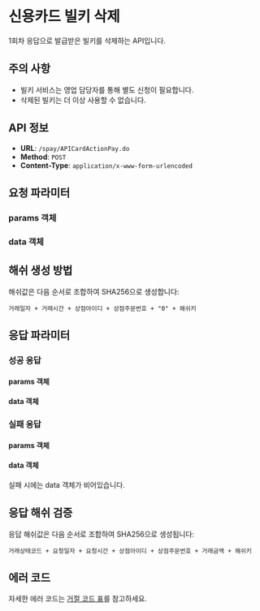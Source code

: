 # 신용카드 빌키 삭제

1회차 응답으로 발급받은 빌키를 삭제하는 API입니다.

## 주의 사항

* 빌키 서비스는 영업 담당자를 통해 별도 신청이 필요합니다.
* 삭제된 빌키는 더 이상 사용할 수 없습니다.

## API 정보

- **URL**: `/spay/APICardActionPay.do`
- **Method**: `POST`
- **Content-Type**: `application/x-www-form-urlencoded`

## 요청 파라미터

### params 객체





















### data 객체







## 해쉬 생성 방법

해쉬값은 다음 순서로 조합하여 SHA256으로 생성합니다:

```
거래일자 + 거래시간 + 상점아이디 + 상점주문번호 + "0" + 해쉬키
```

## 응답 파라미터

### 성공 응답

#### params 객체

























#### data 객체





### 실패 응답

#### params 객체







#### data 객체

실패 시에는 data 객체가 비어있습니다.

## 응답 해쉬 검증

응답 해쉬값은 다음 순서로 조합하여 SHA256으로 생성됩니다:

```
거래상태코드 + 요청일자 + 요청시간 + 상점아이디 + 상점주문번호 + 거래금액 + 해쉬키
```

## 에러 코드

자세한 에러 코드는 [거절 코드 표](/docs/api/pg/credit-card/error-codes)를 참고하세요.
